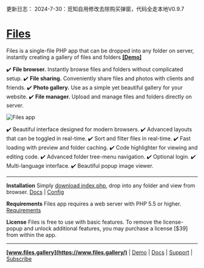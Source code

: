更新日志：
2024-7-30：觅知自用修改去除购买弹窗，代码全走本地V0.9.7

# [Files](https://www.files.gallery/)

Files is a single-file PHP app that can be dropped into any folder on server, instantly creating a gallery of files and folders
**[[Demo]](https://demo.files.gallery/)**

✔️ **File browser.** Instantly browse files and folders without complicated setup.
✔️ **File sharing.** Conveniently share files and photos with clients and friends.
✔️ **Photo gallery.** Use as a simple yet beautiful gallery for your website.
✔️ **File manager.** Upload and manage files and folders directly on server.

![Files app](https://x.photo.gallery/files-app-07-jan-2022.jpg)

✔️ Beautiful interface designed for modern browsers.
✔️ Advanced layouts that can be toggled in real-time.
✔️ Sort and filter files in real-time.
✔️ Fast loading with preview and folder caching.
✔️ Code highlighter for viewing and editing code.
✔️ Advanced folder tree-menu navigation.
✔️ Optional login.
✔️ Multi-language interface.
✔️ Beautiful popup image viewer.

---

**Installation**
Simply [download index.php](https://cdn.jsdelivr.net/npm/files.photo.gallery/index.php), drop into any folder and view from browser.
[Docs](https://www.files.gallery/docs/install/) | [Config](https://www.files.gallery/docs/config/)

**Requirements**
Files app requires a web server with PHP 5.5 or higher.
[Requirements](https://www.files.gallery/docs/config/)

**License**
Files is free to use with basic features. To remove the license-popup and unlock additional features, you may purchase a license [$39] from within the app.

---

**[www.files.gallery](https://www.files.gallery/)** | [Demo](https://demo.files.gallery/) | [Docs](https://www.files.gallery/docs/install/) | [Support](https://forum.files.gallery/) | [Subscribe](http://eepurl.com/gTyhA9)
